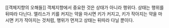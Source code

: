 [[객체지향의 오해들]]
객체지향에서 중요한 것은 상태가 아니라 행위다.
상태는 행위를 뒤따라 다닌다. 엘리스가 키를 커지는 약을 마시면 키가 커지고, 키가 작아지는 약을 마시면 키가 작아지는 것처럼, 행위가 먼저고 상태는 뒤따라 다닐 뿐이다.

